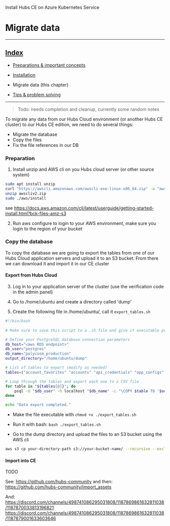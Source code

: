 Install Hubs CE on Azure Kubernetes Service

# Migrate data

---

## [Index](../azure_hubs_ce_installation.md)

* [Preparations & important concepts](preparations_and_concepts.md)

* [Installation](installation.md)

* Migrate data (this chapter)

* [Tips & problem solving](tips_and_problem_solving.md)

---

> Todo: needs completion and cleanup, currently some random notes

To migrate any data from our Hubs Cloud environment (or another Hubs CE cluster) to our Hubs CE edition, we need to do several things:

* Migrate the database
* Copy the files
* Fix the file references in our DB

### Preparation

1) Install unzip and AWS cli on you Hubs cloud server (or other source system)

```bash
sudo apt install unzip
curl "https://awscli.amazonaws.com/awscli-exe-linux-x86_64.zip" -o "awscliv2.zip"
unzip awscliv2.zip
sudo ./aws/install
```

see <https://docs.aws.amazon.com/cli/latest/userguide/getting-started-install.html?bck-files-amz-s3>

2) Run aws configure to login to your AWS environment, make sure you login to the region of your bucket

### Copy the database

To copy the database we are going to export the tables from one of our Hubs Cloud application servers and upload it to an S3 bucket. From there we can download it and import it in our CE cluster

#### Export from Hubs Cloud

3) Log in to your application server of the cluster (use the verification code in the admin panel)

4) Go to /home/ubuntu and create a directory called 'dump'

5) Create the following file in /home/ubuntu/, call it `export_tables.sh`

```bash
#!/bin/bash
  
# Make sure to save this script to a .sh file and give it executable permissions using chmod +x script.sh. Then, you can run the script to export the data from multiple tables to CSV files.

# Define your PostgreSQL database connection parameters
db_host="<aws RDS endpoint>"
db_user="postgres"
db_name="polycosm_production"
output_directory="/home/ubuntu/dump"

# List of tables to export (modify as needed)
tables=("account_favorites" "accounts" "api_credentials" "app_configs" "assets" "avatar_listings" "avatars" "cached_files" "hub_bindings" "hub_invites" "hub_role_memberships" "hubs" "identities" "login_tokens" "logins" "oauth_providers" "owned_files" "project_assets" "projects" "room_objects" "scene_listings" "scenes" "schema_migrations")

# Loop through the tables and export each one to a CSV file
for table in "${tables[@]}"; do
    psql -U "$db_user" -h localhost "$db_name" -c "\COPY $table TO '$output_directory/$table.csv' WITH CSV HEADER;"
done

echo "Data export completed."
```

* Make the file executable with `chmod +x ./export_tables.sh`

* Run it with bash: `bash ./export_tables.sh`

* Go to the dump directory and upload the files to an S3 bucket using the AWS cli

```bash
aws s3 cp your-directory-path s3://your-bucket-name/ --recursive --exclude "*" --include "*.csv"
```

#### Import into CE

TODO

See: <https://github.com/hubs-community> and then: <https://github.com/hubs-community/import_assets>

And:
<https://discord.com/channels/498741086295031808/1187869861632811038/1187870033813196821>
<https://discord.com/channels/498741086295031808/1187869861632811038/1187879001633603646>
